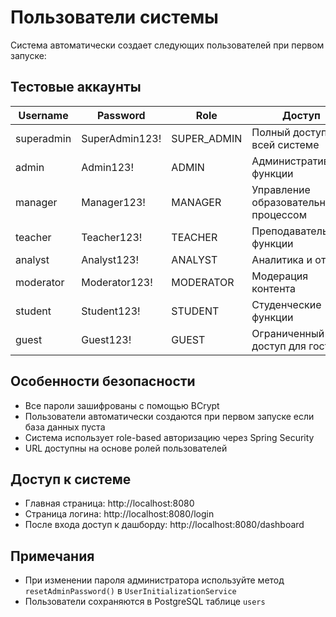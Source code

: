 # Пользователи системы

Система автоматически создает следующих пользователей при первом запуске:

## Тестовые аккаунты

| Username | Password | Role | Доступ |
|----------|----------|------|--------|
| superadmin | SuperAdmin123! | SUPER_ADMIN | Полный доступ ко всей системе |
| admin | Admin123! | ADMIN | Административные функции |
| manager | Manager123! | MANAGER | Управление образовательным процессом |
| teacher | Teacher123! | TEACHER | Преподавательские функции |
| analyst | Analyst123! | ANALYST | Аналитика и отчеты |
| moderator | Moderator123! | MODERATOR | Модерация контента |
| student | Student123! | STUDENT | Студенческие функции |
| guest | Guest123! | GUEST | Ограниченный доступ для гостей |

## Особенности безопасности

- Все пароли зашифрованы с помощью BCrypt
- Пользователи автоматически создаются при первом запуске если база данных пуста
- Система использует role-based авторизацию через Spring Security
- URL доступны на основе ролей пользователей

## Доступ к системе

- Главная страница: http://localhost:8080
- Страница логина: http://localhost:8080/login
- После входа доступ к дашборду: http://localhost:8080/dashboard

## Примечания

- При изменении пароля администратора используйте метод `resetAdminPassword()` в `UserInitializationService`
- Пользователи сохраняются в PostgreSQL таблице `users`
